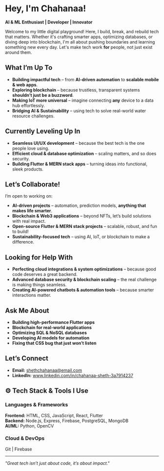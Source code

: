 # Hey, I'm Chahanaa! 

**AI & ML Enthusiast | Developer | Innovator**

Welcome to my little digital playground! Here, I build, break, and rebuild tech that matters. Whether it's crafting smarter apps, optimizing databases, or diving deep into blockchain, I'm all about pushing boundaries and learning something new every day. Let's make tech work **for** people, not just exist around them. 

## What I’m Up To
-  **Building impactful tech** – from **AI-driven automation** to **scalable mobile & web apps**.
-  **Exploring blockchain** – because trustless, transparent systems **shouldn’t just be a buzzword**.
-  **Making IoT more universal** – imagine connecting **any** device to a data hub effortlessly.
-  **Bridging AI & Sustainability** – using tech to solve real-world water resource challenges.

##  Currently Leveling Up In
- **Seamless UI/UX development** – because the best tech is the one people love using.
- **Efficient cloud & database optimization** – scaling matters, and so does security.
- **Building Flutter & MERN stack apps** – turning ideas into functional, sleek products.

## Let’s Collaborate!
I’m open to working on:
- **AI-driven projects** – automation, prediction models, **anything that makes life smarter**.
- **Blockchain & Web3 applications** – beyond NFTs, let’s build solutions with real impact.
- **Open-source Flutter & MERN stack projects** – scalable, robust, and fun to build!
- **Sustainability-focused tech** – using AI, IoT, or blockchain to make a difference.

## Looking for Help With
- **Perfecting cloud integrations & system optimizations** – because good code deserves a great backend.
- **Advanced database security & blockchain scaling** – the real challenge is making things seamless.
- **Creating AI-powered chatbots & automation tools** – because smarter interactions matter.

##  Ask Me About
-  **Building high-performance Flutter apps**
-  **Blockchain for real-world applications**
-  **Optimizing SQL & NoSQL databases**
-  **Developing AI models for automation**
-  **Fixing that CSS bug that just won’t listen**

##  Let’s Connect
- **Email:** shethchahanaa@email.com  
- **LinkedIn:** [www.linkedin.com/in/chahanaa-sheth-3a7914237 ](https://www.linkedin.com/in/chahanaa-sheth-3a7914237/)


## ⚙️ Tech Stack & Tools I Use
###  Languages & Frameworks
**Frontend:** HTML, CSS, JavaScript, React, Flutter  
**Backend:** Node.js, Express, Firebase, PostgreSQL, MongoDB  
**AI/ML:** Python, OpenCV

### Cloud & DevOps
Git | Firebase  

---
 _"Great tech isn’t just about code, it’s about impact."_
